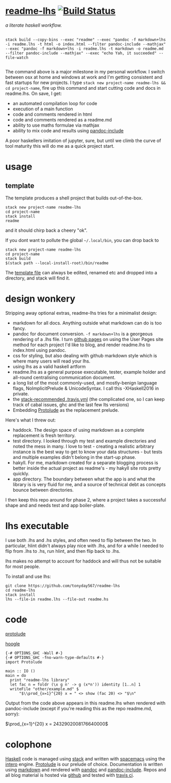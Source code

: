 <meta charset="utf-8"> <link rel="stylesheet" href="other/lhs.css">
<script type="text/javascript" async
  src="https://cdn.mathjax.org/mathjax/latest/MathJax.js?config=TeX-MML-AM_CHTML">
</script>
[readme-lhs](https://tonyday567.github.io/readme-lhs/index.html) [![Build Status](https://travis-ci.org/tonyday567/readme-lhs.png)](https://travis-ci.org/tonyday567/readme-lhs)
================================================================================================================================================================================

*a literate haskell workflow.*

<pre>
  <code style="white-space: pre-wrap;">
stack build --copy-bins --exec "readme" --exec "pandoc -f markdown+lhs -i readme.lhs -t html -o index.html --filter pandoc-include --mathjax" --exec "pandoc -f markdown+lhs -i readme.lhs -t markdown -o readme.md --filter pandoc-include --mathjax" --exec "echo Yah, it succeeded" --file-watch
  </code>
</pre>

The command above is a major milestone in my personal workflow. I switch
between osx at home and windows at work and I'm
getting consistent and fast startups for new projects. I type
`stack new project-name readme-lhs && cd project-name`, fire up this
command and start cutting code and docs in readme.lhs. On save, I get:

-   an automated compilation loop for code
-   execution of a main function
-   code and comments rendered in html
-   code and comments rendered as a readme.md
-   ability to use maths formulae via mathjax
-   ability to mix code and results using
    [pandoc-include](https://hackage.haskell.org/package/pandoc-include)

A poor haskellers imitation of jupyter, sure, but until we climb the
curve of tool maturity this will do me as a quick project start.

usage
=====

template
--------

The template produces a shell project that builds out-of-the-box.

    stack new project-name readme-lhs
    cd project-name
    stack install
    readme

and it should chirp back a cheery "ok".

If you dont want to pollute the global `~/.local/bin`, you can drop back
to

    stack new project-name readme-lhs
    cd project-name
    stack build
    $(stack path --local-install-root)/bin/readme

The [template file](other/readme-lhs.hsfiles) can always be edited,
renamed etc and dropped into a directory, and stack will find it.

design wonkery
==============

Stripping away optional extras, readme-lhs tries for a minimalist
design:

-   markdown for all docs. Anything outside what markdown can do is
    too fancy.
-   pandoc for document conversion. `-f markdown+lhs` is a georgeous
    rendering of a .lhs file. I turn [github
    pages](https://help.github.com/articles/user-organization-and-project-pages/)
    on using the User Pages site method for each project I'd like to
    blog, and render readme.lhs to index.html using pandoc.
-   css for styling, but also dealing with github markdown style which
    is where many users will read your lhs.
-   using lhs as a valid haskell artform
-   readme.lhs as a general purpose executable, tester, example holder
    and all-round centralising communication document.
-   a long list of the most commonly-used, and mostly-benign language
    flags, NoImplicitPrelude & UnicodeSyntax. I call this -XHaskell2016
    in private.
-   the [stack-recommended
    .travis.yml](https://docs.haskellstack.org/en/stable/travis_ci/)
    (the complicated one, so I can keep track of cabal issues, ghc and
    the last few lts versions)
-   Embedding [Protolude](https://www.stackage.org/package/protolude) as
    the replacement prelude.

Here's what I threw out:

-   haddock. The design space of using markdown as a complete
    replacement is fresh territory.
-   test directory. I looked through my test and example directories and
    noted the mess in many. I love to test - creating a realistic
    arbitrary instance is the best way to get to know your data
    structures - but tests and multiple examples didn't belong in the
    start-up phase.
-   hakyll. For me, markdown created for a separate blogging process is
    better inside the actual project as readme's - my hakyll site rots
    pretty quickly.
-   app directory. The boundary between what the app is and what the
    library is is very fluid for me, and a source of technical debt as
    concepts bounce between directories.

I then keep this repo around for phase 2, where a project takes a
successful shape and and needs test and app boiler-plate.

lhs executable
==============

I use both .lhs and .hs styles, and often need to flip between the two.
In particular, hlint didn't always play nice with .lhs, and for a while
I needed to flip from .lhs to .hs, run hlint, and then flip back to
.lhs.

lhs makes no attempt to account for haddock and will thus not be
suitable for most people.

To install and use lhs:

    git clone https://github.com/tonyday567/readme-lhs
    cd readme-lhs
    stack install
    lhs --file-in readme.lhs --file-out readme.hs

code
====

[protolude](https://www.stackage.org/package/protolude)

[hoogle](https://www.stackage.org/package/hoogle)

``` {.sourceCode .literate .haskell}
{-# OPTIONS_GHC -Wall #-}
{-# OPTIONS_GHC -fno-warn-type-defaults #-}
import Protolude

main :: IO ()
main = do
  print "readme-lhs library"
  let fac n = foldr (\x g n' -> g (x*n')) identity [1..n] 1
  writeFile "other/example.md" $
      "$\\prod_{x=1}^{20} x = " <> show (fac 20) <> "$\n"
```

Output from the code above appears in this readme.lhs when rendered with
pandoc-include (except if you're reading this as the repo readme.md,
sorry):

$\prod_{x=1}^{20} x = 2432902008176640000$

colophone
=========

[Haskell](https://haskell-lang.org/) code is managed using
[stack](https://docs.haskellstack.org/en/stable/README/) and written
with [spacemacs](spacemacs.org) using the
[intero](http://commercialhaskell.github.io/intero/) engine.
[Protolude](https://www.stackage.org/package/protolude) is our prelude
of choice. Documentation is written using [markdown]() and rendered with
[pandoc](http://pandoc.org/) and
[pandoc-include](https://hackage.haskell.org/package/pandoc-include).
Repos and all blog material is hosted via [github](https://github.com/)
and tested with [travis ci](https://travis-ci.org/).
